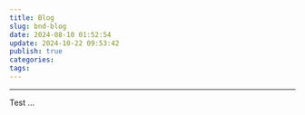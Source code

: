 ```yaml
---
title: Blog
slug: bnd-blog
date: 2024-08-10 01:52:54
update: 2024-10-22 09:53:42
publish: true
categories: 
tags:
---
```

---

Test ...